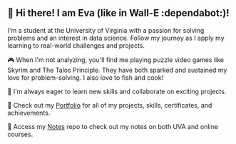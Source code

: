 ## 👋 Hi there! I am Eva (like in Wall-E :dependabot:)! 

I'm a student at the University of Virginia with a passion for solving problems and an interest in data science. Follow my journey as I apply my learning to real-world challenges and projects.

🎮 When I'm not analyzing, you'll find me playing puzzle video games like Skyrim and The Talos Principle. They have both sparked and sustained my love for problem-solving. I also love to fish and cook!

🚀 I'm always eager to learn new skills and collaborate on exciting projects.

🌱 Check out my [Portfolio](https://github.com/eva-butler/Portfolio) for all of my projects, skills, certificates, and achievements.

💬 Access my [Notes](https://github.com/eva-butler/Notes) repo to check out my notes on both UVA and online courses.

<!--
**eva-butler/eva-butler** is a ✨ _special_ ✨ repository because its `README.md` (this file) appears on your GitHub profile.

Here are some ideas to get you started:

- 🔭 I’m currently working on ...
- 🌱 I’m currently learning ...
- 👯 I’m looking to collaborate on ...
- 🤔 I’m looking for help with ...
- 💬 Ask me about ...
- 📫 How to reach me: ...
- 😄 Pronouns: ...
- ⚡ Fun fact: ...
-->
